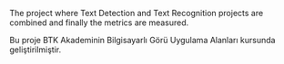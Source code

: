 The project where Text Detection and Text Recognition projects are combined and finally the metrics are measured.

Bu proje BTK Akademinin Bilgisayarlı Görü Uygulama Alanları kursunda geliştirilmiştir.
